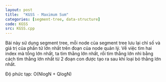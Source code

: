 ```yaml
---
layout: post
title:  "KGSS - Maximum Sum"
categories: [segment-tree, data-structure]
code: KGSS
src: KGSS.cpp
---
```


Bài này sử dụng segment tree, mỗi node của segment tree lưu lại chỉ số và giá trị của phần tử lớn nhất trên đoạn của node quản lý. Về việc tìm hai index mà tổng lớn nhất, ta tìm thằng lớn nhất, rồi tìm thằng lớn nhì bằng cách tìm thằng lớn nhất từ 2 đoạn con được tạo ra sau khi loại bỏ thằng lớn nhất.

Độ phức tạp: O(NlogN + QlogN)
